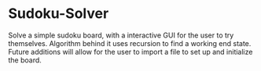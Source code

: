 # Sudoku-Solver
Solve a simple sudoku board, with a interactive GUI for the user to try themselves. Algorithm behind it uses recursion to find a working end state. Future additions will allow for the user to import a file to set up and initialize the board.

